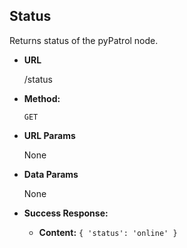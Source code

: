 **Status**
----
  Returns status of the pyPatrol node.

* **URL**

  /status

* **Method:**

  `GET`
  
*  **URL Params**

   None

* **Data Params**

  None

* **Success Response:**

  * **Content:** `{ 'status': 'online' }`
